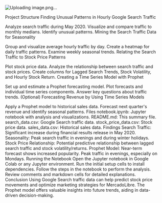 ![Uploading image.png…]()


Project Structure
Finding Unusual Patterns in Hourly Google Search Traffic

Analyze search traffic during May 2020.
Visualize and compare traffic to monthly medians.
Identify unusual patterns.
Mining the Search Traffic Data for Seasonality

Group and visualize average hourly traffic by day.
Create a heatmap for daily traffic patterns.
Examine weekly seasonal trends.
Relating the Search Traffic to Stock Price Patterns

Plot stock price data.
Analyze the relationship between search traffic and stock prices.
Create columns for Lagged Search Trends, Stock Volatility, and Hourly Stock Return.
Creating a Time Series Model with Prophet

Set up and estimate a Prophet forecasting model.
Plot forecasts and individual time series components.
Answer key questions about traffic trends.
(Optional) Forecasting Revenue by Using Time Series Models

Apply a Prophet model to historical sales data.
Forecast next quarter's revenue and identify seasonal patterns.
Files
notebook.ipynb: Jupyter notebook with analysis and visualizations.
README.md: This summary file.
search_data.csv: Google Search traffic data.
stock_price_data.csv: Stock price data.
sales_data.csv: Historical sales data.
Findings
Search Traffic: Significant increase during financial results release in May 2020.
Seasonality: Peak search traffic in evenings and during winter holidays.
Stock Price Relationship: Potential predictive relationship between lagged search traffic and stock volatility/returns.
Prophet Model: Near-term forecast shows increased popularity. Peak traffic in evenings, especially on Mondays.
Running the Notebook
Open the Jupyter notebook in Google Colab or any Jupyter environment.
Run the initial setup cells to install dependencies.
Follow the steps in the notebook to perform the analysis.
Review comments and markdown cells for detailed explanations.
Conclusion
Using Google Search traffic data can help predict stock price movements and optimize marketing strategies for MercadoLibre. The Prophet model offers valuable insights into future trends, aiding in data-driven decision-making.
